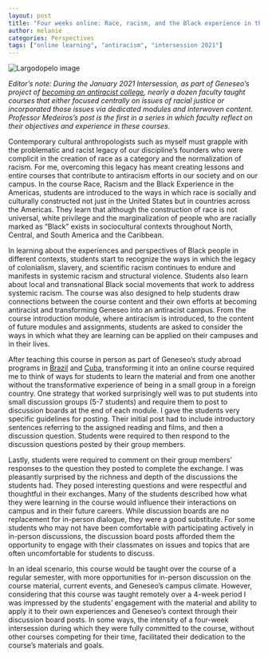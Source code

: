 ```yaml
---
layout: post
title: "Four weeks online: Race, racism, and the Black experience in the Americas" 
author: melanie
categories: Perspectives
tags: ["online learning", "antiracism", "intersession 2021"]
---
```


![Largodopelo image](https://upload.wikimedia.org/wikipedia/commons/5/52/Largodopelo.jpg)

*Editor’s note: During the January 2021 Intersession, as part of Geneseo’s project of [becoming an antiracist college](https://www.geneseo.edu/tlc/becoming-antiracist-college-project), nearly a dozen faculty taught courses that either focused centrally on issues of racial justice or incorporated those issues via dedicated modules and interwoven content. Professor Medeiros’s post is the first in a series in which faculty reflect on their objectives and experience in these courses.*

Contemporary cultural anthropologists such as myself must grapple with the problematic and racist legacy of our discipline’s founders who were complicit in the creation of race as a category and the normalization of racism. For me, overcoming this legacy has meant creating lessons and entire courses that contribute to antiracism efforts in our society and on our campus. In the course Race, Racism and the Black Experience in the Americas, students are introduced to the ways in which race is socially and culturally constructed not just in the United States but in countries across the Americas. They learn that although the construction of race is not universal, white privilege and the marginalization of people who are racially marked as “Black” exists in sociocultural contexts throughout North, Central, and South America and the Caribbean.

<!--more-->

In learning about the experiences and perspectives of Black people in different contexts, students start to recognize the ways in which the legacy of colonialism, slavery, and scientific racism continues to endure and manifests in systemic racism and structural violence. Students also learn about local and transnational Black social movements that work to address systemic racism. The course was also designed to help students draw connections between the course content and their own efforts at becoming antiracist and transforming Geneseo into an antiracist campus. From the course introduction module, where antiracism is introduced, to the content of future modules and assignments, students are asked to consider the ways in which what they are learning can be applied on their campuses and in their lives.

After teaching this course in person as part of Geneseo’s study abroad programs in [Brazil](https://suny-geneseo-horizons.symplicity.com/index.php?s=programs&mode=form&id=76aeb053a8bfe5a8ccfc00daf5475745) and [Cuba](https://suny-geneseo-horizons.symplicity.com/?s=programs&mode=form&id=924d9363c61214fe2fae33bfa29fd364), transforming it into an online course required me to think of ways for students to learn the material and from one another without the transformative experience of being in a small group in a foreign country. One strategy that worked surprisingly well was to put students into small discussion groups (5-7 students) and require them to post to discussion boards at the end of each module. I gave the students very specific guidelines for posting. Their initial post had to include introductory sentences referring to the assigned reading and films, and then a discussion question. Students were required to then respond to the discussion questions posted by their group members.

Lastly, students were required to comment on their group members’ responses to the question they posted to complete the exchange. I was pleasantly surprised by the richness and depth of the discussions the students had. They posed interesting questions and were respectful and thoughtful in their exchanges. Many of the students described how what they were learning in the course would influence their interactions on campus and in their future careers. While discussion boards are no replacement for in-person dialogue, they were a good substitute. For some students who may not have been comfortable with participating actively in in-person discussions, the discussion board posts afforded them the opportunity to engage with their classmates on issues and topics that are often uncomfortable for students to discuss.

In an ideal scenario, this course would be taught over the course of a regular semester, with more opportunities for in-person discussion on the course material, current events, and Geneseo’s campus climate. However, considering that this course was taught remotely over a 4-week period I was impressed by the students’ engagement with the material and ability to apply it to their own experiences and Geneseo’s context through their discussion board posts. In some ways, the intensity of a four-week intersession during which they were fully committed to the course, without other courses competing for their time, facilitated their dedication to the course’s materials and goals.
